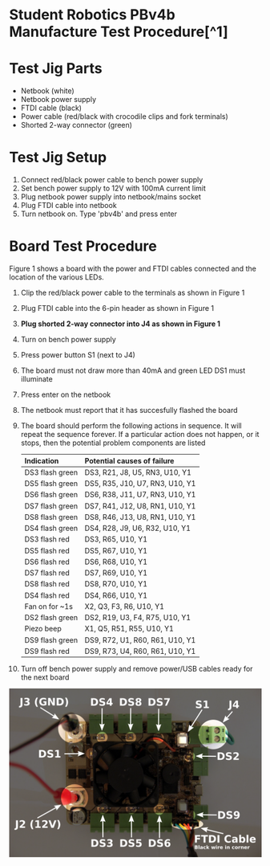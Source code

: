 Student Robotics PBv4b Manufacture Test Procedure[^1]
===============================================

Test Jig Parts
==============

 * Netbook (white)
 * Netbook power supply
 * FTDI cable (black)
 * Power cable (red/black with crocodile clips and fork terminals)
 * Shorted 2-way connector (green)

Test Jig Setup
==============

1. Connect red/black power cable to bench power supply
1. Set bench power supply to 12V with 100mA current limit
1. Plug netbook power supply into netbook/mains socket
1. Plug FTDI cable into netbook
1. Turn netbook on. Type 'pbv4b' and press enter

Board Test Procedure
====================

Figure 1 shows a board with the power and FTDI cables connected and the location of the various LEDs.

1. Clip the red/black power cable to the terminals as shown in Figure 1
2. Plug FTDI cable into the 6-pin header as shown in Figure 1
3. **Plug shorted 2-way connector into J4 as shown in Figure 1**
4. Turn on bench power supply
5. Press power button S1 (next to J4)
6. The board must not draw more than 40mA and green LED DS1 must illuminate
7. Press enter on the netbook
8. The netbook must report that it has succesfully flashed the board
9. The board should perform the following actions in sequence. It will repeat the sequence forever. If a particular action does not happen, or it stops, then the potential problem components are listed
   
   | Indication       | Potential causes of failure     |
   |------------------|---------------------------------|
   | DS3 flash green  | DS3, R21, J8, U5, RN3, U10, Y1  |
   | DS5 flash green  | DS5, R35, J10, U7, RN3, U10, Y1 |
   | DS6 flash green  | DS6, R38, J11, U7, RN3, U10, Y1 |
   | DS7 flash green  | DS7, R41, J12, U8, RN1, U10, Y1 |
   | DS8 flash green  | DS8, R46, J13, U8, RN1, U10, Y1 |
   | DS4 flash green  | DS4, R28, J9, U6, R32, U10, Y1  |
   | DS3 flash red    | DS3, R65, U10, Y1               |
   | DS5 flash red    | DS5, R67, U10, Y1               |
   | DS6 flash red    | DS6, R68, U10, Y1               |
   | DS7 flash red    | DS7, R69, U10, Y1               |
   | DS8 flash red    | DS8, R70, U10, Y1               |
   | DS4 flash red    | DS4, R66, U10, Y1               |
   | Fan on for ~1s   | X2, Q3, F3, R6, U10, Y1         |
   | DS2 flash green  | DS2, R19, U3, F4, R75, U10, Y1  |
   | Piezo beep       | X1, Q5, R51, R55, U10, Y1       |
   | DS9 flash green  | DS9, R72, U1, R60, R61, U10, Y1 |
   | DS9 flash red    | DS9, R73, U4, R60, R61, U10, Y1 |

10. Turn off bench power supply and remove power/USB cables ready for the next board

![LED Locations](figure1.png)
